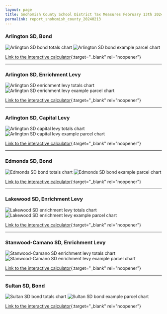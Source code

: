 ```yaml
---
layout: page
title: Snohomish County School District Tax Measures February 13th 2024
permalink: report_snohomish_county_20240213
---
```



### Arlington SD, Bond

![Arlington SD bond totals chart](pagesManual/LeviesReport/20240213/Arlington.png "Arlington SD bond totals chart")
![Arlington SD bond example parcel chart](pagesManual/LeviesReport/20240213/ArlingtonParcel.png "Arlington SD bond example parcel chart")

[Link to the interactive calculator](calculator_arlington_20240213_enhanced){:target="_blank" rel="noopener"}

___

### Arlington SD, Enrichment Levy

![Arlington SD enrichment levy totals chart](pagesManual/LeviesReport/20240213/ArlingtonEnrichment.png "Arlington SD enrichment levy totals chart")
![Arlington SD enrichment levy example parcel chart](pagesManual/LeviesReport/20240213/ArlingtonEnrichmentParcel.png "Arlington SD enrichment levy example parcel chart")

[Link to the interactive calculator](calculator_arlington_enrichment_20240213_enhanced){:target="_blank" rel="noopener"}

___

### Arlington SD, Capital Levy

![Arlington SD capital levy totals chart](pagesManual/LeviesReport/20240213/ArlingtonCapital.png "Arlington SD capital levy totals chart")
![Arlington SD capital levy example parcel chart](pagesManual/LeviesReport/20240213/ArlingtonCapitalParcel.png "Arlington SD capital levy example parcel chart")

[Link to the interactive calculator](calculator_arlington_capital_20240213_enhanced){:target="_blank" rel="noopener"}

___

### Edmonds SD, Bond

![Edmonds SD bond totals chart](pagesManual/LeviesReport/20240213/Edmonds.png "Edmonds SD bond totals chart")
![Edmonds SD bond example parcel chart](pagesManual/LeviesReport/20240213/EdmondsParcel.png "Edmonds SD bond example parcel chart")

[Link to the interactive calculator](calculator_edmonds_20240213_enhanced){:target="_blank" rel="noopener"}

___

### Lakewood SD, Enrichment Levy

![Lakewood SD enrichment levy totals chart](pagesManual/LeviesReport/20240213/LakewoodEnrichment.png "Lakewood SD enrichment levy totals chart")
![Lakewood SD enrichment levy example parcel chart](pagesManual/LeviesReport/20240213/LakewoodEnrichmentParcel.png "Lakewood SD enrichment levy example parcel chart")

[Link to the interactive calculator](calculator_lakewood_enrichment_20240213_enhanced){:target="_blank" rel="noopener"}

___

### Stanwood-Camano SD, Enrichment Levy

![Stanwood-Camano SD enrichment levy totals chart](pagesManual/LeviesReport/20240213/Stanwood-CamanoEnrichment.png "Stanwood-Camano SD enrichment levy totals chart")
![Stanwood-Camano SD enrichment levy example parcel chart](pagesManual/LeviesReport/20240213/Stanwood-CamanoEnrichmentParcel.png "Stanwood-Camano SD enrichment levy example parcel chart")

[Link to the interactive calculator](calculator_stanwood-camano_enrichment_20240213_enhanced){:target="_blank" rel="noopener"}

___

### Sultan SD, Bond

![Sultan SD bond totals chart](pagesManual/LeviesReport/20240213/Sultan.png "Sultan SD bond totals chart")
![Sultan SD bond example parcel chart](pagesManual/LeviesReport/20240213/SultanParcel.png "Sultan SD bond example parcel chart")

[Link to the interactive calculator](calculator_sultan_20240213_enhanced){:target="_blank" rel="noopener"}

